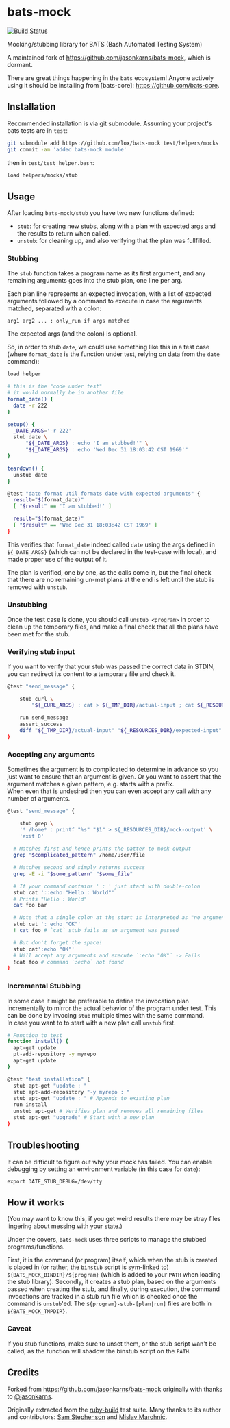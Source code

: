 # bats-mock

[![Build Status](https://travis-ci.com/Flamefire/bats-mock.svg?branch=master)](https://travis-ci.com/Flamefire/bats-mock)

Mocking/stubbing library for BATS (Bash Automated Testing System)

A maintained fork of https://github.com/jasonkarns/bats-mock, which is dormant.

There are great things happening in the `bats` ecosystem! Anyone actively using it should be installing from [bats-core]: https://github.com/bats-core.

## Installation

Recommended installation is via git submodule. Assuming your project's bats
tests are in `test`:

``` sh
git submodule add https://github.com/lox/bats-mock test/helpers/mocks
git commit -am 'added bats-mock module'
```

then in `test/test_helper.bash`:

``` bash
load helpers/mocks/stub
```

## Usage

After loading `bats-mock/stub` you have two new functions defined:

- `stub`: for creating new stubs, along with a plan with expected args and the results to return when called.
- `unstub`: for cleaning up, and also verifying that the plan was fullfilled.

### Stubbing

The `stub` function takes a program name as its first argument, and any remaining arguments goes into the stub plan, one line per arg.

Each plan line represents an expected invocation, with a list of expected arguments followed by a command to execute in case the arguments matched, separated with a colon:

    arg1 arg2 ... : only_run if args matched

The expected args (and the colon) is optional.

So, in order to stub `date`, we could use something like this in a test case (where `format_date` is the function under test, relying on data from the `date` command):

```bash
load helper

# this is the "code under test"
# it would normally be in another file
format_date() {
  date -r 222
}

setup() {
  _DATE_ARGS='-r 222'
  stub date \
      "${_DATE_ARGS} : echo 'I am stubbed!'" \
      "${_DATE_ARGS} : echo 'Wed Dec 31 18:03:42 CST 1969'"
}

teardown() {
  unstub date
}

@test "date format util formats date with expected arguments" {
  result="$(format_date)"
  [ "$result" == 'I am stubbed!' ]

  result="$(format_date)"
  [ "$result" == 'Wed Dec 31 18:03:42 CST 1969' ]
}
```

This verifies that `format_date` indeed called `date` using the args defined in `${_DATE_ARGS}` (which can not be declared in the test-case with local), and made proper use of the output of it.

The plan is verified, one by one, as the calls come in, but the final check that there are no remaining un-met plans at the end is left until the stub is removed with `unstub`.

### Unstubbing

Once the test case is done, you should call `unstub <program>` in order to clean up the temporary files, and make a final check that all the plans have been met for the stub.

### Verifying stub input

If you want to verify that your stub was passed the correct data in STDIN, you can redirect its content to a temporary file and check it.

```bash
@test "send_message" {

	stub curl \
		"${_CURL_ARGS} : cat > ${_TMP_DIR}/actual-input ; cat ${_RESOURCES_DIR}/mock-output"

	run send_message
	assert_success
	diff "${_TMP_DIR}/actual-input" "${_RESOURCES_DIR}/expected-input"
}
```

### Accepting any arguments

Sometimes the argument is to complicated to determine in advance so you just want to ensure that an argument is given.
Or you want to assert that the argument matches a given pattern, e.g. starts with a prefix.   
When even that is undesired then you can even accept any call with any number of arguments.

```bash
@test "send_message" {

	stub grep \
    '* /home* : printf "%s" "$1" > ${_RESOURCES_DIR}/mock-output' \
    'exit 0'
  
  # Matches first and hence prints the patter to mock-output
  grep "$complicated_pattern" /home/user/file

  # Matches second and simply returns success
  grep -E -i "$some_pattern" "$some_file"

  # If your command contains ' : ' just start with double-colon
  stub cat '::echo "Hello : World"'
  # Prints "Hello : World"
  cat foo bar

  # Note that a single colon at the start is interpreted as "no arguments"
  stub cat ': echo "OK"'
  ! cat foo # `cat` stub fails as an argument was passed

  # But don't forget the space!
  stub cat':echo "OK"'
  # Will accept any arguments and execute `:echo "OK"` -> Fails
  !cat foo # command `:echo` not found
}
```

### Incremental Stubbing

In some case it might be preferable to define the invocation plan incrementally to mirror the actual behavior of the program under test.
This can be done by invocing `stub` multiple times with the same command.   
In case you want to to start with a new plan call `unstub` first.

```bash
# Function to test
function install() {
  apt-get update
  pt-add-repository -y myrepo
  apt-get update
}

@test "test installation" {
  stub apt-get "update : "
  stub apt-add-repository "-y myrepo : "
  stub apt-get "update : " # Appends to existing plan
  run install
  unstub apt-get # Verifies plan and removes all remaining files
  stub apt-get "upgrade" # Start with a new plan
}
```

## Troubleshooting

It can be difficult to figure out why your mock has failed. You can enable debugging by setting an environment variable (in this case for `date`):

```
export DATE_STUB_DEBUG=/dev/tty
```

## How it works

(You may want to know this, if you get weird results there may be stray files lingering about messing with your state.)

Under the covers, `bats-mock` uses three scripts to manage the stubbed programs/functions.

First, it is the command (or program) itself, which when the stub is created is placed in (or rather, the `binstub` script is sym-linked to) `${BATS_MOCK_BINDIR}/${program}` (which is added to your `PATH` when loading the stub library). Secondly, it creates a stub plan, based on the arguments passed when creating the stub, and finally, during execution, the command invocations are tracked in a stub run file which is checked once the command is `unstub`'ed. The `${program}-stub-[plan|run]` files are both in `${BATS_MOCK_TMPDIR}`.

### Caveat

If you stub functions, make sure to unset them, or the stub script wan't be called, as the function will shadow the binstub script on the `PATH`.

## Credits

Forked from https://github.com/jasonkarns/bats-mock originally with thanks to [@jasonkarns](https://github.com/jasonkarns).

Originally extracted from the [ruby-build][] test suite. Many thanks to its author and contributors: [Sam Stephenson][sstephenson] and [Mislav Marohnić][mislav].

[ruby-build]: https://github.com/sstephenson/ruby-build
[sstephenson]: https://github.com/sstephenson
[mislav]: https://github.com/mislav
